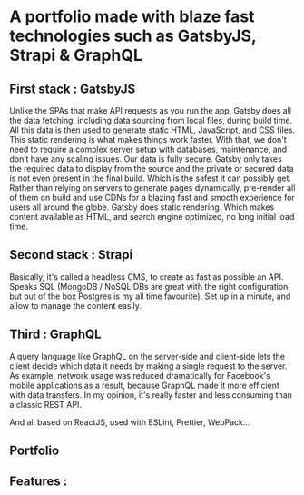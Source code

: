 # A portfolio made with blaze fast technologies such as GatsbyJS, Strapi & GraphQL

## First stack : GatsbyJS
Unlike the SPAs that make API requests as you run the app, Gatsby does all the data fetching, including data sourcing from local files, during build time. All this data is then used to generate static HTML, JavaScript, and CSS files. This static rendering is what makes things work faster.
With that, we don't need to require a complex server setup with databases, maintenance, and don’t have any scaling issues.
Our data is fully secure. 
Gatsby only takes the required data to display from the source and the private or secured data is not even present in the final build. Which is the safest it can possibly get.
Rather than relying on servers to generate pages dynamically, pre-render all of them on build and use CDNs for a blazing fast and smooth experience for users all around the globe.
Gatsby does static rendering. Which makes content available as HTML, and search engine optimized, no long initial load time.

## Second stack : Strapi
Basically, it's called a headless CMS, to create as fast as possible an API.
Speaks SQL (MongoDB / NoSQL DBs are great with the right configuration, but out of the box Postgres is my all time favourite).
Set up in a minute, and allow to manage the content easily.

## Third : GraphQL
A query language like GraphQL on the server-side and client-side lets the client decide which data it needs by making a single request to the server. As example, network usage was reduced dramatically for Facebook's mobile applications as a result, because GraphQL made it more efficient with data transfers.
In my opinion, it's really faster and less consuming than a classic REST API.

And all based on ReactJS, used with ESLint, Prettier, WebPack...

## Portfolio
Features :
- 
